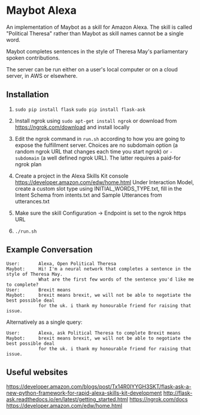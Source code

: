 Maybot Alexa
============

An implementation of Maybot as a skill for Amazon Alexa. The skill is called "Political Theresa" rather than Maybot as skill names cannot be a single word.

Maybot completes sentences in the style of Theresa May's parliamentary spoken contributions.

The server can be run either on a user's local computer or on a cloud server, in AWS or elsewhere.


Installation
------------

1. `sudo pip install flask`
   `sudo pip install flask-ask`

2. Install ngrok using `sudo apt-get install ngrok` or download from https://ngrok.com/download and install locally 

3. Edit the ngrok command in `run.sh` according to how you are going to expose the fulfillment server. Choices are no subdomain option (a random ngrok URL that changes each time you start ngrok) or `-subdomain` (a well defined ngrok URL). The latter requires a paid-for ngrok plan

4. Create a project in the Alexa Skills Kit console https://developer.amazon.com/edw/home.html
   Under Interaction Model, create a custom slot type using INITIAL_WORDS_TYPE.txt, fill in the Intent Schema from intents.txt and Sample Utterances from utterances.txt
   
6. Make sure the skill Configuration -> Endpoint is set to the ngrok https URL

7. `./run.sh`


Example Conversation
--------------------

```
User:       Alexa, Open Political Theresa
Maybot:     Hi! I'm a neural network that completes a sentence in the style of Theresa May.
            What are the first few words of the sentence you'd like me to complete?
User:       Brexit means
Maybot:     brexit means brexit, we will not be able to negotiate the best possible deal
            for the uk. i thank my honourable friend for raising that issue.
```
Alternatively as a single query:
```
User:       Alexa, ask Political Theresa to complete Brexit means
Maybot:     brexit means brexit, we will not be able to negotiate the best possible deal
            for the uk. i thank my honourable friend for raising that issue.
```


Useful websites
---------------

https://developer.amazon.com/blogs/post/Tx14R0IYYGH3SKT/flask-ask-a-new-python-framework-for-rapid-alexa-skills-kit-development
http://flask-ask.readthedocs.io/en/latest/getting_started.html
https://ngrok.com/docs
https://developer.amazon.com/edw/home.html
